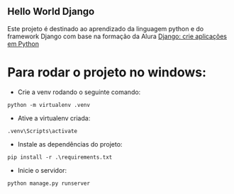 ## Hello World Django

Este projeto é destinado ao aprendizado da linguagem python e do framework Django com base na formação da Alura [Django: crie aplicações em Python](https://cursos.alura.com.br/formacao-django)

# Para rodar o projeto no windows:

- Crie a venv rodando o seguinte comando:
```
python -m virtualenv .venv
```

- Ative a virtualenv criada:
```
.venv\Scripts\activate
```

- Instale as dependências do projeto:
```
pip install -r .\requirements.txt
```

- Inicie o servidor:
```
python manage.py runserver
```